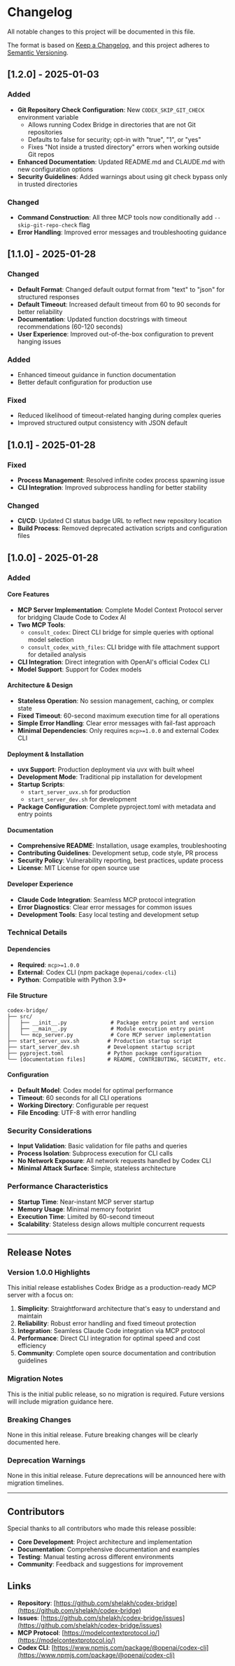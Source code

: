 # Changelog

All notable changes to this project will be documented in this file.

The format is based on [Keep a Changelog](https://keepachangelog.com/en/1.0.0/),
and this project adheres to [Semantic Versioning](https://semver.org/spec/v2.0.0.html).

## [1.2.0] - 2025-01-03

### Added
- **Git Repository Check Configuration**: New `CODEX_SKIP_GIT_CHECK` environment variable
  - Allows running Codex Bridge in directories that are not Git repositories
  - Defaults to false for security; opt-in with "true", "1", or "yes"
  - Fixes "Not inside a trusted directory" errors when working outside Git repos
- **Enhanced Documentation**: Updated README.md and CLAUDE.md with new configuration options
- **Security Guidelines**: Added warnings about using git check bypass only in trusted directories

### Changed
- **Command Construction**: All three MCP tools now conditionally add `--skip-git-repo-check` flag
- **Error Handling**: Improved error messages and troubleshooting guidance

## [1.1.0] - 2025-01-28

### Changed
- **Default Format**: Changed default output format from "text" to "json" for structured responses
- **Default Timeout**: Increased default timeout from 60 to 90 seconds for better reliability
- **Documentation**: Updated function docstrings with timeout recommendations (60-120 seconds)
- **User Experience**: Improved out-of-the-box configuration to prevent hanging issues

### Added
- Enhanced timeout guidance in function documentation
- Better default configuration for production use

### Fixed
- Reduced likelihood of timeout-related hanging during complex queries
- Improved structured output consistency with JSON default

## [1.0.1] - 2025-01-28

### Fixed
- **Process Management**: Resolved infinite codex process spawning issue
- **CLI Integration**: Improved subprocess handling for better stability

### Changed
- **CI/CD**: Updated CI status badge URL to reflect new repository location
- **Build Process**: Removed deprecated activation scripts and configuration files

## [1.0.0] - 2025-01-28

### Added

#### Core Features
- **MCP Server Implementation**: Complete Model Context Protocol server for bridging Claude Code to Codex AI
- **Two MCP Tools**:
  - `consult_codex`: Direct CLI bridge for simple queries with optional model selection
  - `consult_codex_with_files`: CLI bridge with file attachment support for detailed analysis
- **CLI Integration**: Direct integration with OpenAI's official Codex CLI
- **Model Support**: Support for Codex models

#### Architecture & Design
- **Stateless Operation**: No session management, caching, or complex state
- **Fixed Timeout**: 60-second maximum execution time for all operations
- **Simple Error Handling**: Clear error messages with fail-fast approach
- **Minimal Dependencies**: Only requires `mcp>=1.0.0` and external Codex CLI

#### Deployment & Installation
- **uvx Support**: Production deployment via uvx with built wheel
- **Development Mode**: Traditional pip installation for development
- **Startup Scripts**: 
  - `start_server_uvx.sh` for production
  - `start_server_dev.sh` for development
- **Package Configuration**: Complete pyproject.toml with metadata and entry points

#### Documentation
- **Comprehensive README**: Installation, usage examples, troubleshooting
- **Contributing Guidelines**: Development setup, code style, PR process
- **Security Policy**: Vulnerability reporting, best practices, update process
- **License**: MIT License for open source use

#### Developer Experience
- **Claude Code Integration**: Seamless MCP protocol integration
- **Error Diagnostics**: Clear error messages for common issues
- **Development Tools**: Easy local testing and development setup

### Technical Details

#### Dependencies
- **Required**: `mcp>=1.0.0`
- **External**: Codex CLI (npm package `@openai/codex-cli`)
- **Python**: Compatible with Python 3.9+

#### File Structure
```
codex-bridge/
├── src/
│   ├── __init__.py              # Package entry point and version
│   ├── __main__.py              # Module execution entry point  
│   └── mcp_server.py            # Core MCP server implementation
├── start_server_uvx.sh         # Production startup script
├── start_server_dev.sh         # Development startup script
├── pyproject.toml              # Python package configuration
└── [documentation files]       # README, CONTRIBUTING, SECURITY, etc.
```

#### Configuration
- **Default Model**: Codex model for optimal performance
- **Timeout**: 60 seconds for all CLI operations
- **Working Directory**: Configurable per request
- **File Encoding**: UTF-8 with error handling

### Security Considerations
- **Input Validation**: Basic validation for file paths and queries
- **Process Isolation**: Subprocess execution for CLI calls
- **No Network Exposure**: All network requests handled by Codex CLI
- **Minimal Attack Surface**: Simple, stateless architecture

### Performance Characteristics
- **Startup Time**: Near-instant MCP server startup
- **Memory Usage**: Minimal memory footprint
- **Execution Time**: Limited by 60-second timeout
- **Scalability**: Stateless design allows multiple concurrent requests

---

## Release Notes

### Version 1.0.0 Highlights

This initial release establishes Codex Bridge as a production-ready MCP server with a focus on:

1. **Simplicity**: Straightforward architecture that's easy to understand and maintain
2. **Reliability**: Robust error handling and fixed timeout protection  
3. **Integration**: Seamless Claude Code integration via MCP protocol
4. **Performance**: Direct CLI integration for optimal speed and cost efficiency
5. **Community**: Complete open source documentation and contribution guidelines

### Migration Notes

This is the initial public release, so no migration is required. Future versions will include migration guidance here.

### Breaking Changes

None in this initial release. Future breaking changes will be clearly documented here.

### Deprecation Warnings

None in this initial release. Future deprecations will be announced here with migration timelines.

---

## Contributors

Special thanks to all contributors who made this release possible:

- **Core Development**: Project architecture and implementation
- **Documentation**: Comprehensive documentation and examples
- **Testing**: Manual testing across different environments
- **Community**: Feedback and suggestions for improvement

## Links

- **Repository**: [https://github.com/shelakh/codex-bridge](https://github.com/shelakh/codex-bridge)
- **Issues**: [https://github.com/shelakh/codex-bridge/issues](https://github.com/shelakh/codex-bridge/issues)
- **MCP Protocol**: [https://modelcontextprotocol.io/](https://modelcontextprotocol.io/)
- **Codex CLI**: [https://www.npmjs.com/package/@openai/codex-cli](https://www.npmjs.com/package/@openai/codex-cli)